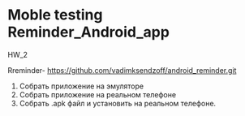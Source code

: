 # Moble testing Reminder_Android_app
HW_2

Rreminder- https://github.com/vadimksendzoff/android_reminder.git

1) Собрать приложение на эмуляторе
2) Собрать приложение на реальном телефоне
3) Собрать .apk файл и установить на реальном телефоне.


